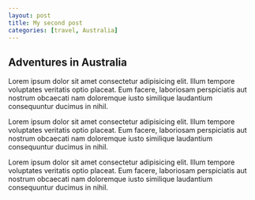 ```yaml
---
layout: post
title: My second post
categories: [travel, Australia]
---
```



## Adventures in Australia

Lorem ipsum dolor sit amet consectetur adipisicing elit. Illum tempore voluptates veritatis optio placeat. Eum facere, laboriosam perspiciatis aut nostrum obcaecati nam doloremque iusto similique laudantium consequuntur ducimus in nihil.

Lorem ipsum dolor sit amet consectetur adipisicing elit. Illum tempore voluptates veritatis optio placeat. Eum facere, laboriosam perspiciatis aut nostrum obcaecati nam doloremque iusto similique laudantium consequuntur ducimus in nihil.

Lorem ipsum dolor sit amet consectetur adipisicing elit. Illum tempore voluptates veritatis optio placeat. Eum facere, laboriosam perspiciatis aut nostrum obcaecati nam doloremque iusto similique laudantium consequuntur ducimus in nihil.